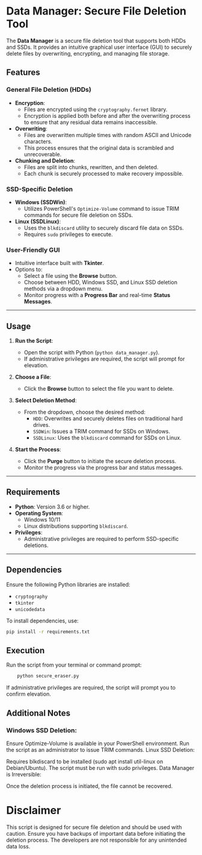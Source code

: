 # **Data Manager: Secure File Deletion Tool**

The **Data Manager** is a secure file deletion tool that supports both HDDs and SSDs. It provides an intuitive graphical user interface (GUI) to securely delete files by overwriting, encrypting, and managing file storage.

## **Features**

### **General File Deletion (HDDs)**
- **Encryption**: 
  - Files are encrypted using the `cryptography.fernet` library.
  - Encryption is applied both before and after the overwriting process to ensure that any residual data remains inaccessible.
- **Overwriting**:
  - Files are overwritten multiple times with random ASCII and Unicode characters.
  - This process ensures that the original data is scrambled and unrecoverable.
- **Chunking and Deletion**:
  - Files are split into chunks, rewritten, and then deleted.
  - Each chunk is securely processed to make recovery impossible.

### **SSD-Specific Deletion**
- **Windows (SSDWin)**:
  - Utilizes PowerShell's `Optimize-Volume` command to issue TRIM commands for secure file deletion on SSDs.
- **Linux (SSDLinux)**:
  - Uses the `blkdiscard` utility to securely discard file data on SSDs.
  - Requires `sudo` privileges to execute.
  
### **User-Friendly GUI**
- Intuitive interface built with **Tkinter**.
- Options to:
  - Select a file using the **Browse** button.
  - Choose between HDD, Windows SSD, and Linux SSD deletion methods via a dropdown menu.
  - Monitor progress with a **Progress Bar** and real-time **Status Messages**.

---

## **Usage**

1. **Run the Script**:
   - Open the script with Python (`python data_manager.py`).
   - If administrative privileges are required, the script will prompt for elevation.
   
2. **Choose a File**:
   - Click the **Browse** button to select the file you want to delete.
   
3. **Select Deletion Method**:
   - From the dropdown, choose the desired method:
     - `HDD`: Overwrites and securely deletes files on traditional hard drives.
     - `SSDWin`: Issues a TRIM command for SSDs on Windows.
     - `SSDLinux`: Uses the `blkdiscard` command for SSDs on Linux.

4. **Start the Process**:
   - Click the **Purge** button to initiate the secure deletion process.
   - Monitor the progress via the progress bar and status messages.

---

## **Requirements**

- **Python**: Version 3.6 or higher.
- **Operating System**:
  - Windows 10/11
  - Linux distributions supporting `blkdiscard`.
- **Privileges**:
  - Administrative privileges are required to perform SSD-specific deletions.

---

## **Dependencies**

Ensure the following Python libraries are installed:
- `cryptography`
- `tkinter`
- `unicodedata`

To install dependencies, use:

```bash
pip install -r requirements.txt


```
## Execution
  Run the script from your terminal or command prompt:

```bash
    python secure_eraser.py
  ```
If administrative privileges are required, the script will prompt you to confirm elevation.

## Additional Notes
### Windows SSD Deletion:

Ensure Optimize-Volume is available in your PowerShell environment.
Run the script as an administrator to issue TRIM commands.
Linux SSD Deletion:

Requires blkdiscard to be installed (sudo apt install util-linux on Debian/Ubuntu).
The script must be run with sudo privileges.
Data Manager is Irreversible:

Once the deletion process is initiated, the file cannot be recovered.

# Disclaimer
This script is designed for secure file deletion and should be used with caution. Ensure you have backups of important data before initiating the deletion process. The developers are not responsible for any unintended data loss.